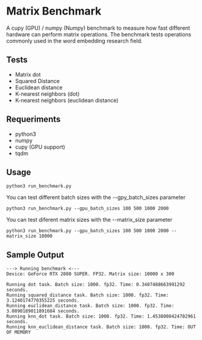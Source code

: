 # Matrix Benchmark

A cupy (GPU) / numpy (Numpy) benchmark to measure how fast different hardware can perform matrix operations. The benchmark tests operations commonly used in the word embedding research field. 

## Tests
* Matrix dot
* Squared Distance
* Euclidean distance
* K-nearest neighbors (dot)
* K-nearest neighbors (euclidean distance)

## Requeriments
* python3
* numpy
* cupy (GPU support)
* tqdm 

## Usage
```
python3 run_benchmark.py
```
You can test different batch sizes with the --gpy_batch_sizes parameter
```
python3 run_benchmark.py --gpu_batch_sizes 100 500 1000 2000
```

You can test diferent matrix sizes with the --matrix_size parameter

```
python3 run_benchmark.py --gpu_batch_sizes 100 500 1000 2000 --matrix_size 10000
```

## Sample Output
```
---> Running benchmark <---
Device: GeForce RTX 2080 SUPER. FP32. Matrix size: 10000 x 300

Running dot task. Batch size: 1000. fp32. Time: 0.3407488663991292 seconds.
Running squared_distance task. Batch size: 1000. fp32. Time: 3.1240174770355225 seconds.
Running euclidean_distance task. Batch size: 1000. fp32. Time: 3.0890189011891684 seconds.
Running knn_dot task. Batch size: 1000. fp32. Time: 1.4538000424702961 seconds.
Running knn_euclidean_distance task. Batch size: 1000. fp32. Time: OUT OF MEMORY
```





